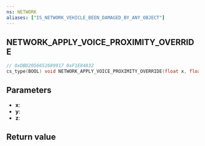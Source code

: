 ```yaml
---
ns: NETWORK
aliases: ["IS_NETWORK_VEHICLE_BEEN_DAMAGED_BY_ANY_OBJECT"]
---
```

## NETWORK_APPLY_VOICE_PROXIMITY_OVERRIDE

```c
// 0xDBD2056652689917 0xF1E84832
cs_type(BOOL) void NETWORK_APPLY_VOICE_PROXIMITY_OVERRIDE(float x, float y, float z);
```

## Parameters
* **x**: 
* **y**: 
* **z**: 

## Return value
